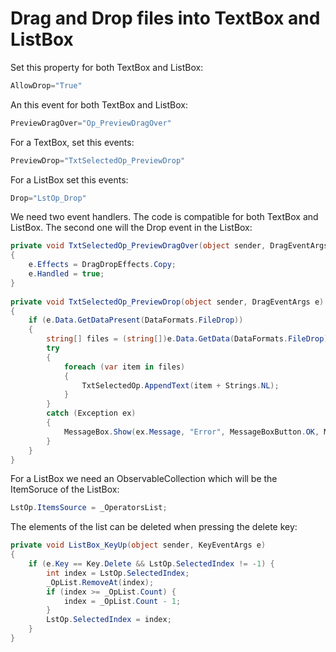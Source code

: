 # Drag and Drop files into TextBox and ListBox

Set this property for both TextBox and ListBox:

```cs
AllowDrop="True"
```

An this event for both TextBox and ListBox:

```cs
PreviewDragOver="Op_PreviewDragOver"
```

For a TextBox, set this events:

```cs
PreviewDrop="TxtSelectedOp_PreviewDrop"
```

For a ListBox set this events:

```cs
Drop="LstOp_Drop"
```

We need two event handlers. The code is compatible for both TextBox and ListBox. The second one will the Drop event in the ListBox:

```cs
private void TxtSelectedOp_PreviewDragOver(object sender, DragEventArgs e)
{
    e.Effects = DragDropEffects.Copy;
    e.Handled = true;
}
 
private void TxtSelectedOp_PreviewDrop(object sender, DragEventArgs e)
{
    if (e.Data.GetDataPresent(DataFormats.FileDrop))
    {
        string[] files = (string[])e.Data.GetData(DataFormats.FileDrop);
        try
        {
            foreach (var item in files)
            {
                TxtSelectedOp.AppendText(item + Strings.NL);
            }
        }
        catch (Exception ex)
        {
            MessageBox.Show(ex.Message, "Error", MessageBoxButton.OK, MessageBoxImage.Error);
        }
    }
}
```

For a ListBox we need an ObservableCollection<T> which will be the ItemSoruce of the ListBox:

```cs
LstOp.ItemsSource = _OperatorsList;
```

The elements of the list can be deleted when pressing the delete key:

```cs
private void ListBox_KeyUp(object sender, KeyEventArgs e)
{
    if (e.Key == Key.Delete && LstOp.SelectedIndex != -1) {
        int index = LstOp.SelectedIndex;
        _OpList.RemoveAt(index);
        if (index >= _OpList.Count) {
            index = _OpList.Count - 1;
        }
        LstOp.SelectedIndex = index;
    }
}
```
